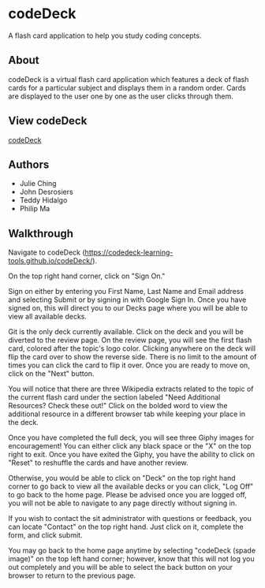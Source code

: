 # codeDeck
A flash card application to help you study coding concepts.

## About
codeDeck is a virtual flash card application which features a deck of flash cards for a particular subject and displays them in a random order. Cards are displayed to the user one by one as the user clicks through them.

## View codeDeck
[codeDeck](https://median-man.github.io/codeDeck/)

## Authors
* Julie Ching
* John Desrosiers
* Teddy Hidalgo
* Philip Ma

## Walkthrough
Navigate to codeDeck (https://codedeck-learning-tools.github.io/codeDeck/).

On the top right hand corner, click on "Sign On."

Sign on either by entering you First Name, Last Name and Email address and selecting Submit or by signing in with Google Sign In.  Once you have signed on, this will direct you to our Decks page where you will be able to view all available decks.  

Git is the only deck currently available. Click on the deck and you will be diverted to the review page.  On the review page, you will see the first flash card, colored after the topic's logo color. Clicking anywhere on the deck will flip the card over to show the reverse side.  There is no limit to the amount of times you can click the card to flip it over. Once you are ready to move on, click on the "Next" button.  

You will notice that there are three Wikipedia extracts related to the topic of the current flash card under the section labeled "Need Additional Resources? Check these out!"  Click on the bolded word to view the additional resource in a different browser tab while keeping your place in the deck.

Once you have completed the full deck, you will see three Giphy images for encouragement!  You can either click any black space or the "X" on the top right to exit.  Once you have exited the Giphy, you have the ability to click on "Reset" to reshuffle the cards and have another review.

Otherwise, you would be able to click on "Deck" on the top right hand corner to go back to view all the available decks or you can click, "Log Off" to go back to the home page.  Please be advised once you are logged off, you will not be able to navigate to any page directly without signing in.

If you wish to contact the sit administrator with questions or feedback, you can locate "Contact" on the top right hand.  Just click on it, complete the form, and click submit.

You may go back to the home page anytime by selecting "codeDeck (spade image)" on the top left hand corner; however, know that this will not log you out completely and you will be able to select the back button on your browser to return to the previous page.
